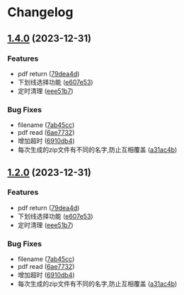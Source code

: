 # Changelog

## [1.4.0](https://www.github.com/14790897/handwriting-web/compare/v1.3.0...v1.4.0) (2023-12-31)


### Features

* pdf return ([79dea4d](https://www.github.com/14790897/handwriting-web/commit/79dea4dd7a97bc80854401baa3b9943af11bd49d))
* 下划线选择功能 ([e607e53](https://www.github.com/14790897/handwriting-web/commit/e607e534e653d7eb63ba28a221cf261d83be02b3))
* 定时清理 ([eee51b7](https://www.github.com/14790897/handwriting-web/commit/eee51b70df64d62f25d1f1aabbeb90ac4bf4bc9d))


### Bug Fixes

* filename ([7ab45cc](https://www.github.com/14790897/handwriting-web/commit/7ab45cc6a9fd2a77c93c7e814909f9b1ab956a14))
* pdf read ([6ae7732](https://www.github.com/14790897/handwriting-web/commit/6ae7732f4103a9e86b6c1984f097860237f631aa))
* 增加超时 ([6910db4](https://www.github.com/14790897/handwriting-web/commit/6910db421458e502d6a3031a57646399b184573d))
* 每次生成的zip文件有不同的名字,防止互相覆盖 ([a31ac4b](https://www.github.com/14790897/handwriting-web/commit/a31ac4b6dc71cf68623335afebbc4abd9f7c7f86))

## [1.2.0](https://www.github.com/14790897/handwriting-web/compare/v1.1.1...v1.2.0) (2023-12-31)


### Features

* pdf return ([79dea4d](https://www.github.com/14790897/handwriting-web/commit/79dea4dd7a97bc80854401baa3b9943af11bd49d))
* 下划线选择功能 ([e607e53](https://www.github.com/14790897/handwriting-web/commit/e607e534e653d7eb63ba28a221cf261d83be02b3))
* 定时清理 ([eee51b7](https://www.github.com/14790897/handwriting-web/commit/eee51b70df64d62f25d1f1aabbeb90ac4bf4bc9d))


### Bug Fixes

* filename ([7ab45cc](https://www.github.com/14790897/handwriting-web/commit/7ab45cc6a9fd2a77c93c7e814909f9b1ab956a14))
* pdf read ([6ae7732](https://www.github.com/14790897/handwriting-web/commit/6ae7732f4103a9e86b6c1984f097860237f631aa))
* 增加超时 ([6910db4](https://www.github.com/14790897/handwriting-web/commit/6910db421458e502d6a3031a57646399b184573d))
* 每次生成的zip文件有不同的名字,防止互相覆盖 ([a31ac4b](https://www.github.com/14790897/handwriting-web/commit/a31ac4b6dc71cf68623335afebbc4abd9f7c7f86))
